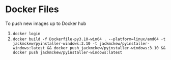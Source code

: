 # Docker Files

To push new images up to Docker hub

1. `docker login`
2. `docker build -f Dockerfile-py3.10-win64 . --platform=linux/amd64 -t jackmckew/pyinstaller-windows:3.10 -t jackmckew/pyinstaller-windows:latest && docker push jackmckew/pyinstaller-windows:3.10 && docker push jackmckew/pyinstaller-windows:latest`